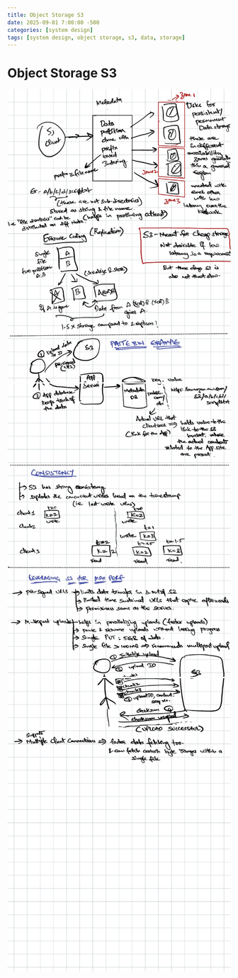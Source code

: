 ```yaml
---
title: Object Storage S3
date: 2025-09-01 7:00:00 -500
categories: [system design]
tags: [system design, object storage, s3, data, storage]
---
```


# Object Storage S3

![ObjectStorage1](/assets/img/01-09-25-object-storage/s3-1.png)
![ObjectStorage2](/assets/img/01-09-25-object-storage/s3-2.png)
![ObjectStorage3](/assets/img/01-09-25-object-storage/s3-3.png)

